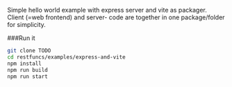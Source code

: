 Simple hello world example with express server and vite as packager.  
Client (=web frontend) and server- code are together in one package/folder for simplicity.


###Run it
```bash
git clone TODO
cd restfuncs/examples/express-and-vite
npm install
npm run build
npm run start
```